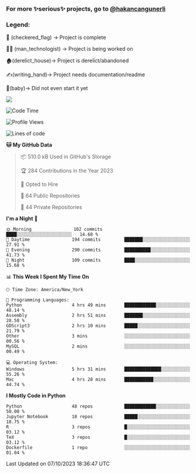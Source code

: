 ### For more ✨serious✨ projects, go to [@hakancangunerli](https://github.com/hakancangunerli)


### Legend:


🏁 (checkered_flag) -> Project is complete

👨‍💻 (man_technologist)   -> Project is being worked on

🏚️(derelict_house)-> Project is derelict/abandoned

✍️(writing_hand)-> Project needs documentation/readme

👶(baby)-> Did not even start it yet

![](https://github-readme-stats.vercel.app/api/top-langs/?username=hakancangunerli&layout=compact&hide=tex,html,shell,CSS,Ruby,Makefile,EmberScript,MATLAB,C&langs_count=6&exclude_repo=2015-csharp,gt_code,gsu_code,uga_code,uga_robotics)

<!--START_SECTION:waka-->
![Code Time](http://img.shields.io/badge/Code%20Time-544%20hrs%2024%20mins-blue)

![Profile Views](http://img.shields.io/badge/Profile%20Views-1-blue)

![Lines of code](https://img.shields.io/badge/From%20Hello%20World%20I%27ve%20Written-3.1%20million%20lines%20of%20code-blue)

**🐱 My GitHub Data** 

> 📦 510.0 kB Used in GitHub's Storage 
 > 
> 🏆 284 Contributions in the Year 2023
 > 
> 💼 Opted to Hire
 > 
> 📜 64 Public Repositories 
 > 
> 🔑 44 Private Repositories 
 > 
**I'm a Night 🦉** 

```text
🌞 Morning                102 commits         ████░░░░░░░░░░░░░░░░░░░░░   14.68 % 
🌆 Daytime                194 commits         ███████░░░░░░░░░░░░░░░░░░   27.91 % 
🌃 Evening                290 commits         ██████████░░░░░░░░░░░░░░░   41.73 % 
🌙 Night                  109 commits         ████░░░░░░░░░░░░░░░░░░░░░   15.68 % 
```


📊 **This Week I Spent My Time On** 

```text
🕑︎ Time Zone: America/New_York

💬 Programming Languages: 
Python                   4 hrs 49 mins       ████████████░░░░░░░░░░░░░   48.14 % 
Assembly                 2 hrs 51 mins       ███████░░░░░░░░░░░░░░░░░░   28.58 % 
GDScript3                2 hrs 10 mins       █████░░░░░░░░░░░░░░░░░░░░   21.79 % 
Other                    3 mins              ░░░░░░░░░░░░░░░░░░░░░░░░░   00.56 % 
MySQL                    2 mins              ░░░░░░░░░░░░░░░░░░░░░░░░░   00.49 % 

💻 Operating System: 
Windows                  5 hrs 31 mins       ██████████████░░░░░░░░░░░   55.26 % 
Mac                      4 hrs 28 mins       ███████████░░░░░░░░░░░░░░   44.74 % 
```

**I Mostly Code in Python** 

```text
Python                   48 repos            ████████████░░░░░░░░░░░░░   50.00 % 
Jupyter Notebook         18 repos            █████░░░░░░░░░░░░░░░░░░░░   18.75 % 
R                        3 repos             █░░░░░░░░░░░░░░░░░░░░░░░░   03.12 % 
TeX                      3 repos             █░░░░░░░░░░░░░░░░░░░░░░░░   03.12 % 
Dockerfile               1 repo              ░░░░░░░░░░░░░░░░░░░░░░░░░   01.04 % 
```




 Last Updated on 07/10/2023 18:36:47 UTC
<!--END_SECTION:waka-->


